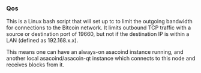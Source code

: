### Qos ###

This is a Linux bash script that will set up tc to limit the outgoing bandwidth for connections to the Bitcoin network. It limits outbound TCP traffic with a source or destination port of 19660, but not if the destination IP is within a LAN (defined as 192.168.x.x).

This means one can have an always-on asacoind instance running, and another local asacoind/asacoin-qt instance which connects to this node and receives blocks from it.
